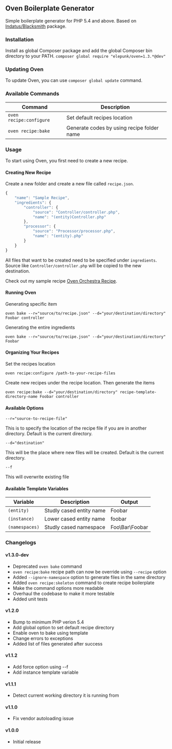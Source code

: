 ## Oven Boilerplate Generator

Simple boilerplate generator for PHP 5.4 and above. Based on [Indatus/Blacksmith](https://github.com/Indatus/blacksmith) package.

### Installation

Install as global Composer package and add the global Composer bin directory to your PATH.
```composer global require "elepunk/oven=1.3.*@dev"```

### Updating Oven

To update Oven, you can use ```composer global update``` command.

### Available Commands

Command | Description
--- | ---
`oven recipe:configure` | Set default recipes location
`oven recipe:bake` | Generate codes by using recipe folder name

### Usage

To start using Oven, you first need to create a new recipe.

#### Creating New Recipe

Create a new folder and create a new file called ```recipe.json```.

```javascript
{
    "name": "Sample Recipe",
    "ingredients": {
        "controller": {
            "source": "Controller/controller.php",
            "name": "(entity)Controller.php"
        },
        "processor": {
            "source": "Processor/processor.php",
            "name": "(entity).php"
        }
    }
}
```

All files that want to be created need to be specified under ```ingredients```. Source like ```Controller/controller.php``` will be copied to the new destination.

Check out my sample recipe [Oven Orchestra Recipe](https://github.com/elepunk/oven-orchestra).

#### Running Oven

Generating specific item

```oven bake --r="source/to/recipe.json" --d="your/destination/directory" Foobar controller```

Generating the entire ingredients

```oven bake --r="source/to/recipe.json" --d="your/destination/directory" Foobar```

#### Organizing Your Recipes

Set the recipes location

```oven recipe:configure /path-to-your-recipe-files```

Create new recipes under the recipe location. Then generate the items

```oven recipe:bake --d="your/destination/directory" recipe-template-directory-name Foobar controller```

#### Available Options

`--r="source-to-recipe-file"`

This is to specify the location of the recipe file if you are in another directory. Default is the current directory.

`--d="destination"`

This will be the place where new files will be created. Default is the current directory.

`--f`

This will overwrite existing file

#### Available Template Variables

Variable | Description | Output
--- | --- | ---
`(entity)` | Studly cased entity name | Foobar
`(instance)` | Lower cased entity name | foobar
`(namespaces)` | Studly cased namespace | Foo\Bar\Foobar

### Changelogs

#### v1.3.0-dev
* Deprecated ```oven bake``` command
* ```oven recipe:bake``` recipe path can now be override using ```--recipe``` option
* Added ```--ignore-namespace``` option to generate files in the same directory
* Added ```oven recipe:skeleton``` command to create recipe boilerplate
* Make the command options more readable
* Overhaul the codebase to make it more testable
* Added unit tests

#### v1.2.0

* Bump to minimum PHP verion 5.4
* Add global option to set default recipe directory
* Enable oven to bake using template
* Change errors to exceptions
* Added list of files generated after success

#### v1.1.2

* Add force option using --f
* Add instance template variable

#### v1.1.1

* Detect current working directory it is running from

#### v1.1.0

* Fix vendor autoloading issue

#### v1.0.0

* Initial release
